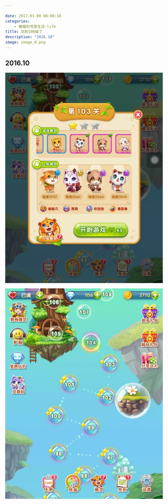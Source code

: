 ```yaml
---

date: 2017-01-08 08:08:18
categories:
    - 暖暖的写意生活-life
title: 玩到100级了
description: "2016.10"
image: image_0.png
---
```


## 2016.10 
  
![](image_0.png)  
  
![](image_1.png)
